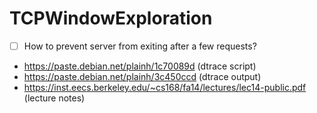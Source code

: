 # TCPWindowExploration

- [ ] How to prevent server from exiting after a few requests?

- https://paste.debian.net/plainh/1c70089d (dtrace script)
- https://paste.debian.net/plainh/3c450ccd (dtrace output)
- https://inst.eecs.berkeley.edu/~cs168/fa14/lectures/lec14-public.pdf (lecture notes)